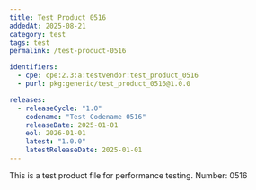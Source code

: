 ```yaml
---
title: Test Product 0516
addedAt: 2025-08-21
category: test
tags: test
permalink: /test-product-0516

identifiers:
  - cpe: cpe:2.3:a:testvendor:test_product_0516
  - purl: pkg:generic/test_product_0516@1.0.0

releases:
  - releaseCycle: "1.0"
    codename: "Test Codename 0516"
    releaseDate: 2025-01-01
    eol: 2026-01-01
    latest: "1.0.0"
    latestReleaseDate: 2025-01-01
---
```


This is a test product file for performance testing. Number: 0516
